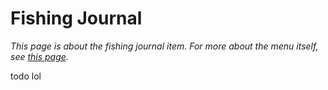 # Fishing Journal

_This page is about the fishing journal item. For more about the menu itself, see [this page](/mechanics/fishing-journal)._

todo lol